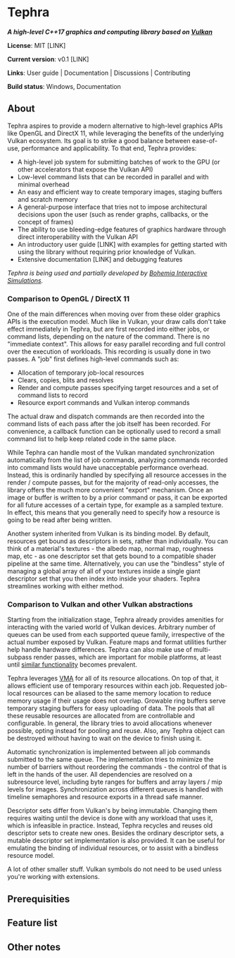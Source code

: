 # Tephra
**_A high-level C++17 graphics and computing library based on [Vulkan](https://www.vulkan.org/)_**

**License**: MIT [LINK]

**Current version**: v0.1 [LINK]

**Links**: User guide | Documentation | Discussions | Contributing

**Build status**: Windows, Documentation

## About

Tephra aspires to provide a modern alternative to high-level graphics APIs like OpenGL and DirectX 11, while leveraging the benefits of the underlying Vulkan ecosystem. Its goal is to strike a good balance between ease-of-use, performance and applicability. To that end, Tephra provides:
- A high-level job system for submitting batches of work to the GPU (or other accelerators that expose the Vulkan API)
- Low-level command lists that can be recorded in parallel and with minimal overhead
- An easy and efficient way to create temporary images, staging buffers and scratch memory
- A general-purpose interface that tries not to impose architectural decisions upon the user (such as render graphs, callbacks, or the concept of frames)
- The ability to use bleeding-edge features of graphics hardware through direct interoperability with the Vulkan API
- An introductory user guide [LINK] with examples for getting started with using the library without requiring prior knowledge of Vulkan.
- Extensive documentation [LINK] and debugging features

_Tephra is being used and partially developed by [Bohemia Interactive Simulations](https://bisimulations.com/)._

### Comparison to OpenGL / DirectX 11

One of the main differences when moving over from these older graphics APIs is the execution model. Much like in Vulkan, your draw calls don't take effect immediately in Tephra, but are first recorded into either jobs, or command lists, depending on the nature of the command. There is no "immediate context". This allows for easy parallel recording and full control over the execution of workloads. This recording is usually done in two passes. A "job" first defines high-level commands such as:
- Allocation of temporary job-local resources
- Clears, copies, blits and resolves
- Render and compute passes specifying target resources and a set of command lists to record
- Resource export commands and Vulkan interop commands

The actual draw and dispatch commands are then recorded into the command lists of each pass after the job itself has been recorded. For convenience, a callback function can be optionally used to record a small command list to help keep related code in the same place.

While Tephra can handle most of the Vulkan mandated synchronization automatically from the list of job commands, analyzing commands recorded into command lists would have unacceptable performance overhead. Instead, this is ordinarily handled by specifying all resource accesses in the render / compute passes, but for the majority of read-only accesses, the library offers the much more convenient "export" mechanism. Once an image or buffer is written to by a prior command or pass, it can be exported for all future accesses of a certain type, for example as a sampled texture. In effect, this means that you generally need to specify how a resource is going to be read after being written.

Another system inherited from Vulkan is its binding model. By default, resources get bound as descriptors in sets, rather than individually. You can think of a material's textures - the albedo map, normal map, roughness map, etc - as one descriptor set that gets bound to a compatible shader pipeline at the same time. Alternatively, you can use the "bindless" style of managing a global array of all of your textures inside a single giant descriptor set that you then index into inside your shaders. Tephra streamlines working with either method.
 
### Comparison to Vulkan and other Vulkan abstractions

Starting from the initialization stage, Tephra already provides amenities for interacting with the varied world of Vulkan devices. Arbitrary number of queues can be used from each supported queue family, irrespective of the actual number exposed by Vulkan. Feature maps and format utilities further help handle hardware differences. Tephra can also make use of multi-subpass render passes, which are important for mobile platforms, at least until [similar functionality](https://registry.khronos.org/vulkan/specs/1.3-extensions/man/html/VK_EXT_shader_tile_image.html) becomes prevalent.

Tephra leverages [VMA](https://gpuopen.com/vulkan-memory-allocator/) for all of its resource allocations. On top of that, it allows efficient use of temporary resources within each job. Requested job-local resources can be aliased to the same memory location to reduce memory usage if their usage does not overlap. Growable ring buffers serve temporary staging buffers for easy uploading of data. The pools that all these reusable resources are allocated from are controllable and configurable. In general, the library tries to avoid allocations whenever possible, opting instead for pooling and reuse. Also, any Tephra object can be destroyed without having to wait on the device to finish using it.

Automatic synchronization is implemented between all job commands submitted to the same queue. The implementation tries to minimize the number of barriers without reordering the commands - the control of that is left in the hands of the user. All dependencies are resolved on a subresource level, including byte ranges for buffers and array layers / mip levels for images. Synchronization across different queues is handled with timeline semaphores and resource exports in a thread safe manner.

Descriptor sets differ from Vulkan's by being immutable. Changing them requires waiting until the device is done with any workload that uses it, which is infeasible in practice. Instead, Tephra recycles and reuses old descriptor sets to create new ones. Besides the ordinary descriptor sets, a mutable descriptor set implementation is also provided. It can be useful for emulating the binding of individual resources, or to assist with a bindless resource model.

A lot of other smaller stuff. Vulkan symbols do not need to be used unless you're working with extensions.


## Prerequisities

## Feature list


## Other notes


